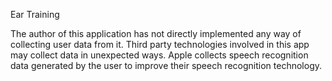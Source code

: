 Ear Training 

The author of this application has not directly implemented any way of collecting user data from it. Third party technologies involved in this app may collect data in unexpected ways. Apple collects speech recognition data generated by the user to improve their speech recognition technology.
